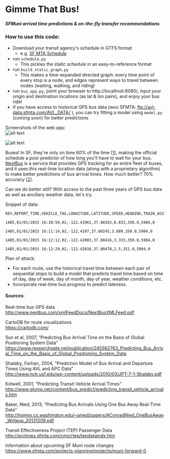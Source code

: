 # Gimme That Bus!
##### SFMuni arrival time predictions & on-the-fly transfer recommendations


### How to use this code:
- Download your transit agency's schedule in GTFS format
  - e.g. [SF MTA Schedule]
- run `schedule.py`
  - This pickles the static schedule in an easy-to-reference format
- run `build_static_graph.py`
  - This makes a time-expanded directed graph: every time point of every stop is a node, and edges represent ways to travel between nodes (waiting, walking, and riding)
- run `bus_app.py`, point your browser to http://localhost:8080/, input your origin and destination locations (as lat & lon pairs), and enjoy your bus ride!
- if you have access to historical GPS bus data (woo SFMTA: ftp://avl-data.sfmta.com/AVL_DATA/ ), you can try fitting a model using `model.py` (coming soon) for better predictions

Screenshots of the web app:<br>
![alt text](https://github.com/mosesmarsh/gimme-bus/blob/master/static/screenshot1.png "App screenshot 1")


![alt text](https://github.com/mosesmarsh/gimme-bus/blob/master/static/screenshot2.png "App screenshot 2")

Buses! In SF, they're only on time 60% of the time [[1]], making the official schedule a poor predictor of how long you'll have to wait for your bus. [NextBus] is a service that provides GPS tracking for an entire fleet of buses, and it uses this real-time location data (along with a proprietary algorithm) to make better predictions of bus arrival times. How much better? 70% accuracy [[2]].

Can we do better still? With access to the past three years of GPS bus data as well as ancillary weather data, let's try.

Snippet of data:
```
REV,REPORT_TIME,VEHICLE_TAG,LONGITUDE,LATITUDE,SPEED,HEADING,TRAIN_ASSIGNMENT,PREDICTABLE

1485,01/01/2015 16:10:59,02,-122.41961,37.80203,0.833,350.0,5904,0

1485,01/01/2015 16:11:14,02,-122.4197,37.80245,3.889,350.0,5904,0

1485,01/01/2015 16:12:12,02,-122.42003,37.80416,3.333,350.0,5904,0

1485,01/01/2015 16:12:29,02,-122.42016,37.80478,2.5,351.0,5904,0
```

Plan of attack:
- For each route, use the historical travel time between each pair of sequential stops to build a model that predicts travel time based on time of day, day of week, day of month, day of year, weather conditions, etc.
- Incorporate real-time bus progress to predict lateness.



#### Sources:

Real-time bus GPS data <br>
http://www.nextbus.com/xmlFeedDocs/NextBusXMLFeed.pdf

[SF MTA schedule]: https://www.sfmta.com/about-sfmta/reports/gtfs-transit-data

CartoDB for route visualizations <br>
https://cartodb.com/


[1]: https://www.sfmta.com/about-sfmta/reports/performance-metrics/percentage-time-performance

[NextBus]: http://nextbus.cubic.com/About/How-NextBus-Works

[2]: https://goswift.ly/blog/2015/12/23/san-francisco-transit-prediction-accuracy-how-swyft-helps-you-commute-smarter-1

Sun et al, 2007, “Predicting Bus Arrival Time on the Basis of Global Positioning System Data” <br>
https://www.researchgate.net/publication/245562763_Predicting_Bus_Arrival_Time_on_the_Basis_of_Global_Positioning_System_Data

Shalaby, Farhan, 2004, “Prediction Model of Bus Arrival and Departure Times Using AVL and APC Data” <br>
http://www.nctr.usf.edu/wp-content/uploads/2010/03/JPT-7-1-Shalaby.pdf

Kidwell, 2001, “Predicting Transit Vehicle Arrival Times” <br>
http://www.glump.net/content/bus_predict/predicting_transit_vehicle_arrivals.htm

Baker, Nied, 2013, “Predicting Bus Arrivals Using One Bus Away Real-Time Data” <br>
http://homes.cs.washington.edu/~anied/papers/AConradNied_OneBusAway_Writeup_20131209.pdf

Transit Effectiveness Project (TEP) Passenger Data <br>
http://archives.sfmta.com/cms/rtep/tepdataindx.htm

Information about upcoming SF Muni route changes <br>
https://www.sfmta.com/projects-planning/projects/muni-forward-0
